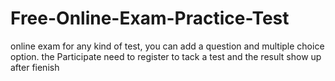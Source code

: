 # Free-Online-Exam-Practice-Test
online exam for any kind of test, you can add  a question and multiple choice option.  the Participate need to register to tack a test and the result show up after fienish  
